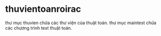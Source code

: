 # thuvientoanroirac
thư mục thuvien chứa các thư viện của thuật toán.
thư mục maintest chứa các chương trình test thuật toán.
